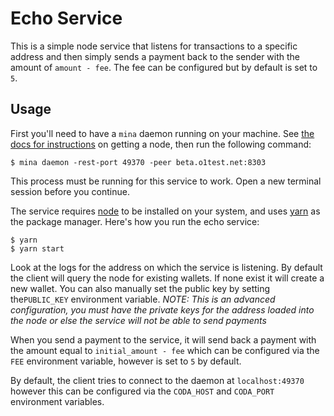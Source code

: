 # Echo Service

This is a simple node service that listens for transactions to a specific address and then simply sends a payment back to the sender with the amount of `amount - fee`. The fee can be configured but by default is set to `5`.

## Usage

First you'll need to have a `mina` daemon running on your machine. See [the docs for instructions](https://docs.minaprotocol.com/en/node-operators/getting-started) on getting a node, then run the following command:

```
$ mina daemon -rest-port 49370 -peer beta.o1test.net:8303
```

This process must be running for this service to work. Open a new terminal session before you continue.

The service requires [node](https://nodejs.org) to be installed on your system, and uses [yarn](https://yarnpkg.com) as the package manager. Here's how you run the echo service:

```
$ yarn
$ yarn start
```

Look at the logs for the address on which the service is listening. By default the client will query the node for existing wallets. If none exist it will create a new wallet. You can also manually set the public key by setting the`PUBLIC_KEY` environment variable. *NOTE: This is an advanced configuration, you must have the private keys for the address loaded into the node or else the service will not be able to send payments*

When you send a payment to the service, it will send back a payment with the amount equal to `initial_amount - fee` which can be configured via the `FEE` environment variable, however is set to `5` by default.

By default, the client tries to connect to the daemon at `localhost:49370` however this can be configured via the `CODA_HOST` and `CODA_PORT` environment variables. 
